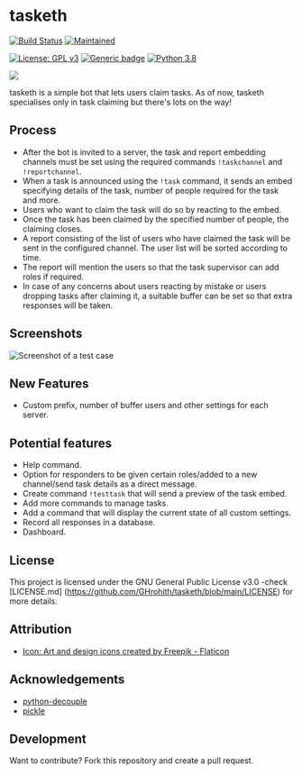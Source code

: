 # tasketh

[![Build Status](https://img.shields.io/badge/Build-Passing-<COLOR>.svg)](https://shields.io/) [![Maintained](https://img.shields.io/badge/Maintained-darkgreen.svg)](https://shields.io/)

[![License: GPL v3](https://img.shields.io/badge/License-GPLv3-blue.svg)](https://www.gnu.org/licenses/gpl-3.0) [![Generic badge](https://img.shields.io/badge/Release-v1.0.0-<COLOR>.svg)](https://shields.io/) [![Python 3.8](https://img.shields.io/badge/python-3.8-blue.svg)](https://www.python.org/downloads/release/python-360/)

![](https://cdn.discordapp.com/attachments/942689663150342184/943415314203414578/unknown.png)


tasketh is a simple bot that lets users claim tasks. As of now, tasketh specialises only in task claiming but there's lots on the way!

## Process
- After the bot is invited to a server, the task and report embedding channels must be set using the required commands `!taskchannel` and `!reportchannel`.
- When a task is announced using the `!task` command, it sends an embed specifying details of the task, number of people required for the task and more.
- Users who want to claim the task will do so by reacting to the embed.
- Once the task has been claimed by the specified number of people, the claiming closes.
- A report consisting of the list of users who have claimed the task will be sent in the configured channel. The user list will be sorted according to time.
- The report will mention the users so that the task supervisor can add roles if required. 
- In case of any concerns about users reacting by mistake or users dropping tasks after claiming it, a suitable buffer can be set so that extra responses will be taken.

## Screenshots

![Screenshot of a test case](https://github.com/GHrohith/tasketh/blob/main/Screenshots/tasketh.png?raw=true&sanitize=true "screenshot")

## New Features
- Custom prefix, number of buffer users and other settings for each server.


## Potential features
- Help command.
- Option for responders to be given certain roles/added to a new channel/send task details as a direct message.
- Create command `!testtask` that will send a preview of the task embed.
- Add more commands to manage tasks.
- Add a command that will display the current state of all custom settings.
- Record all responses in a database.
- Dashboard.

## License
This project is licensed under the GNU General Public License v3.0 -check [LICENSE.md] (https://github.com/GHrohith/tasketh/blob/main/LICENSE) for more details.

## Attribution
- [Icon: ](httphttps://github.com/GHrohith/tasketh/blob/main/Assets/icon.png:// "Icon: ") <a href="https://www.flaticon.com/free-icons/art-and-design" title="art and design icons">Art and design icons created by Freepik - Flaticon</a>

## Acknowledgements
- [python-decouple](https://github.com/henriquebastos/python-decouple/ "python-decouple")
- [pickle](https://github.com/python/cpython "pickle")

## Development

Want to contribute?
Fork this repository and create a pull request.